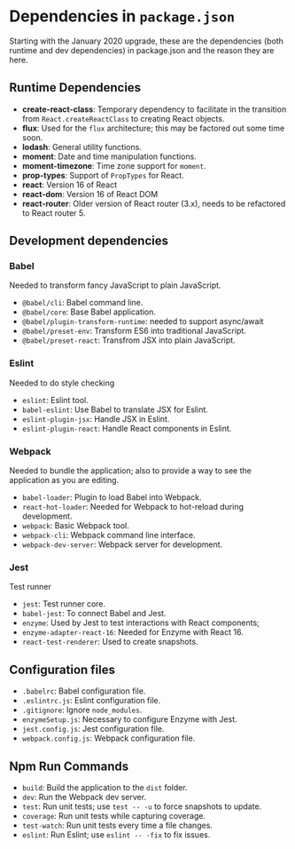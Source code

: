 # Dependencies in `package.json`

Starting with the January  2020 upgrade, these are the dependencies (both
runtime and dev dependencies) in package.json and the reason they are here.

## Runtime Dependencies

- **create-react-class**: Temporary dependency to facilitate in the transition
  from `React.createReactClass` to creating React objects.
- **flux**: Used for the `flux` architecture; this may be factored out some
  time soon.
- **lodash**: General utility functions.
- **moment**: Date and time manipulation functions.
- **moment-timezone**: Time zone support for `moment`.
- **prop-types**: Support of `PropTypes` for React.
- **react**: Version 16 of React
- **react-dom**: Version 16 of React DOM
- **react-router**: Older version of React router (3.x), needs to be refactored
  to React router 5.

## Development dependencies

### Babel

Needed to transform fancy JavaScript to plain JavaScript.

- `@babel/cli`: Babel command line.
- `@babel/core`: Base Babel application.
- `@babel/plugin-transform-runtime`: needed to support async/await
- `@babel/preset-env`: Transform ES6 into traditional JavaScript.
- `@babel/preset-react`: Transfrom JSX into plain JavaScript.

### Eslint

Needed to do style checking

- `eslint`: Eslint tool.
- `babel-eslint`: Use Babel to translate JSX for Eslint.
- `eslint-plugin-jsx`: Handle JSX in Eslint.
- `eslint-plugin-react`: Handle React components in Eslint.

### Webpack

Needed to bundle the application; also to provide a way to see the application
as you are editing.

- `babel-loader`: Plugin to load Babel into Webpack.
- `react-hot-loader`: Needed for Webpack to hot-reload during development.
- `webpack`: Basic Webpack tool.
- `webpack-cli`: Webpack command line interface.
- `webpack-dev-server`: Webpack server for development.

### Jest

Test runner

- `jest`: Test runner core.
- `babel-jest`: To connect Babel and Jest.
- `enzyme`: Used by Jest to test interactions with React components;
- `enzyme-adapter-react-16`: Needed for Enzyme with React 16.
- `react-test-renderer`: Used to create snapshots.


## Configuration files
- `.babelrc`: Babel configuration file.
- `.eslintrc.js`: Eslint configuration file.
- `.gitignore`: Ignore `node_modules`.
- `enzymeSetup.js`: Necessary to configure Enzyme with Jest.
- `jest.config.js`: Jest configuration file.
- `webpack.config.js`: Webpack configuration file.

## Npm Run Commands

- `build`: Build the application to the `dist` folder.
- `dev`: Run the Webpack dev server.
- `test`: Run unit tests; use `test -- -u` to force snapshots to update.
- `coverage`: Run unit tests while capturing coverage.
- `test-watch`: Run unit tests every time a file changes.
- `eslint`: Run Eslint; use `eslint -- -fix` to fix issues.
